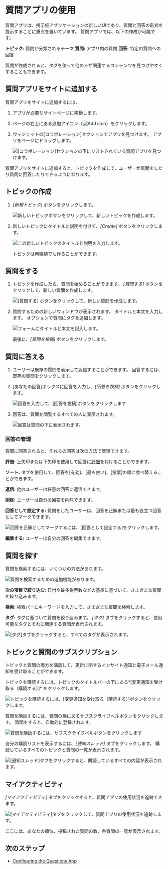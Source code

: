 # 質問アプリの使用

質問アプリは、掲示板アプリケーションの新しいUIであり、質問と回答の形式を提示することに重点を置いています。 質問アプリでは、以下の作成が可能です。

**トピック:** 質問が分類されるテーマ **質問:** アプリ内の質問 **回答:** 特定の質問への回答

質問が作成されると、タグを使って他の人が関連するコンテンツを見つけやすくすることもできます。

## 質問アプリをサイトに追加する

質問アプリをサイトに追加するには、

1.  アプリが必要なサイトページに移動します。

2.  ページの右上にある追加アイコン（![Add icon](../../images/icon-add-app.png)）をクリックします。

3.  ウィジェットの[コラボレーション]セクションでアプリを見つけます。 アプリをページにドラッグします。

    ![[コラボレーション]セクションの下にリストされている質問アプリを見つけます。](using-the-questions-app/images/14.png)

質問アプリをサイトに追加すると、トピックを作成して、ユーザーが質問をしたり質問に回答したりできるようになります。


<!-- What permissions?
Note that only users with the requisite permissions have the ability to create topics.
-->

## トピックの作成

1.  *[新規トピック]* ボタンをクリックします。

    ![新しいトピックボタンをクリックして、新しいトピックを作成します。](using-the-questions-app/images/01.png)

2.  新しいトピックにタイトルと説明を付けて、*[Create]* ボタンをクリックします。

    ![この新しいトピックのタイトルと説明を入力します。](using-the-questions-app/images/02.png)

    トピックは何種類でも作ることができます。

## 質問をする

1.  トピックを作成したら、質問を始めることができます。 *[質問する]* ボタンをクリックして、新しい質問を作成します。

    ![[質問する] ボタンをクリックして、新しい質問を作成します。](using-the-questions-app/images/03.png)

2.  質問するための新しいウィンドウが表示されます。 タイトルと本文を入力します。 オプションで質問にタグを追加します。

    ![フォームにタイトルと本文を記入します。](using-the-questions-app/images/04.png)

    最後に、*[質問を投稿]* ボタンをクリックします。

## 質問に答える

1.  ユーザーは既存の質問を表示して返信することができます。 回答するには、既存の質問をクリックします。

2.  [あなたの回答]ボックスに回答を入力し、*[回答を投稿]* ボタンをクリックします。

    ![回答を入力して、[回答を投稿]ボタンをクリックします](using-the-questions-app/images/05.png)

3.  回答は、質問を閲覧するすべての人に表示されます。

    ![回答は質問の下に表示されます。](using-the-questions-app/images/06.png)

### 回答の管理

質問に回答されると、それらの回答は次の方法で管理できます。

**評価:** 上矢印または下矢印を使用して回答に[評価](../social-tools/user-guide/using-the-ratings-system.md)を付けることができます。

**ソート:** タブを使用して、回答を[有効]、[最も古い]、[投票]の順に並べ替えることができます。

**返信:** 他のユーザーは任意の回答に返信できます。

**削除:** ユーザーは自分の回答を削除できます。

**回答として設定する:** 質問をしたユーザーは、回答を正解または最も役立つ回答としてマークできます。

![回答を正解としてマークするには、[回答として設定する]をクリックします。](using-the-questions-app/images/07.png)

**編集する:** ユーザーは自分の回答を編集できます。

## 質問を探す

質問を検索するには、いくつかの方法があります。

![質問を検索するための追加機能があります。](using-the-questions-app/images/08.png)

**次の項目で絞り込む:** 日付や最多得票数などの基準に基づいて、さまざまな質問を絞り込みます。

**検索:** 検索バーにキーワードを入力して、さまざまな質問を検索します。

**タグ:** タグに基づいて質問を絞り込みます。 *[タグ]* タブをクリックすると、使用可能なタグとそれに関連する質問が表示されます。

![[タグ]タブをクリックすると、すべてのタグが表示されます。](using-the-questions-app/images/09.png)

## トピックと質問のサブスクリプション

トピックと質問の両方を購読して、更新に関するインサイト通知と電子メール通知を受け取ることができます。

トピックを購読するには、トピックのタイトルバーの下にある*[変更通知を受け取る（購読する）]* をクリックします。

![トピックを購読するには、[変更通知を受け取る（購読する）]ボタンをクリックします。](using-the-questions-app/images/10.png)

質問を購読するには、質問の横にあるサブスクライブベルボタンをクリックします。 質問をすると、自動的に登録されます。

![質問を購読するには、サブスクライブベルボタンをクリックします](using-the-questions-app/images/11.png)

自分の購読リストを表示するには、*[通知スレッド]* タブをクリックします。 購読しているすべてのトピックと質問の一覧が表示されます。

![[通知スレッド]タブをクリックすると、購読しているすべての内容が表示されます。](using-the-questions-app/images/12.png)

## マイアクティビティ

*[マイアクティビティ]* タブをクリックすると、質問アプリの使用状況を追跡できます。

![[マイアクティビティ]タブをクリックして、質問アプリの使用状況を追跡します。](using-the-questions-app/images/13.png)

ここには、あなたの順位、投稿された質問の数、各質問の一覧が表示されます。

## 次のステップ

  - [Configuring the Questions App](./configuring-the-questions-app.md)
